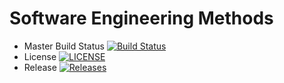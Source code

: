 # Software Engineering Methods

- Master Build Status [![Build Status](https://travis-ci.com/RSM2001/sem.svg?branch=master)](https://travis-ci.com/RSM2001/sem)
- License [![LICENSE](https://img.shields.io/github/license/RSM2001/sem.svg?style=flat-square)](https://github.com/RSM2001/sem/blob/master/LICENSE)
- Release [![Releases](https://img.shields.io/github/release/RSM2001/sem/all.svg?style=flat-square)](https://github.com/RSM2001/sem/releases)